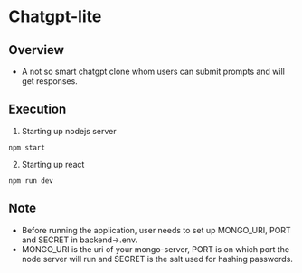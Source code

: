 # Chatgpt-lite
## Overview
- A not so smart chatgpt clone whom users can submit prompts and will get responses.

## Execution
1. Starting up nodejs server
```
npm start
```
2. Starting up react
```
npm run dev
```

## Note
- Before running the application, user needs to set up MONGO_URI, PORT and SECRET in backend->.env.
- MONGO_URI is the uri of your mongo-server, PORT is on which port the node server will run and SECRET is the salt used for hashing passwords.
